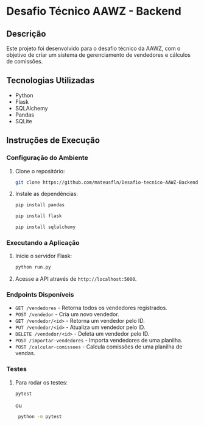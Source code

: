 # Desafio Técnico AAWZ - Backend

## Descrição
Este projeto foi desenvolvido para o desafio técnico da AAWZ, com o objetivo de criar um sistema de gerenciamento de vendedores e cálculos de comissões.

## Tecnologias Utilizadas
- Python
- Flask
- SQLAlchemy
- Pandas
- SQLite

## Instruções de Execução

### Configuração do Ambiente
1. Clone o repositório:
    ```sh
    git clone https://github.com/mateusfln/Desafio-tecnico-AAWZ-Backend
    ```

2. Instale as dependências:
    ```sh
    pip install pandas
    ```
    ```sh
    pip install flask
    ```
    ```sh
    pip install sqlalchemy
    ```

### Executando a Aplicação
1. Inicie o servidor Flask:
    ```sh
    python run.py
    ```

2. Acesse a API através de `http://localhost:5000`.

### Endpoints Disponíveis
- `GET /vendedores` - Retorna todos os vendedores registrados.
- `POST /vendedor` - Cria um novo vendedor.
- `GET /vendedor/<id>` - Retorna um vendedor pelo ID.
- `PUT /vendedor/<id>` - Atualiza um vendedor pelo ID.
- `DELETE /vendedor/<id>` - Deleta um vendedor pelo ID.
- `POST /importar-vendedores` - Importa vendedores de uma planilha.
- `POST /calcular-comissoes` - Calcula comissões de uma planilha de vendas.

### Testes
1. Para rodar os testes:
    ```sh
    pytest
    ```
    ou

   ```sh
    python -m pytest
    ```
